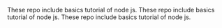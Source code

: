 These repo include basics tutorial of node js.
These repo include basics tutorial of node js.
These repo include basics tutorial of node js.
